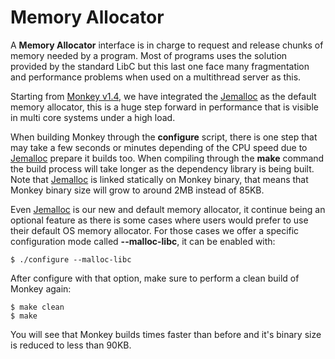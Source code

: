 # Memory Allocator

A __Memory Allocator__ interface is in charge to request and release chunks of memory needed by a program. Most of programs uses the solution provided by the standard LibC but this last one face many fragmentation and performance problems when used on a multithread server as this.

Starting from [Monkey v1.4](http://monkey-project.com/Announcements/v1.4.0), we have integrated the [Jemalloc](http://www.canonware.com/jemalloc/) as the default memory allocator, this is a huge step forward in performance that is visible in multi core systems under a high load.

When building Monkey through the __configure__ script, there is one step that may take a few seconds or minutes depending of the CPU speed due to [Jemalloc](http://www.canonware.com/jemalloc/) prepare it builds too. When compiling through the __make__ command the build process will take longer as the dependency library is being built. Note that  [Jemalloc](http://www.canonware.com/jemalloc/) is linked statically on Monkey binary, that means that Monkey binary size will grow to around 2MB instead of 85KB.

Even [Jemalloc](http://www.canonware.com/jemalloc/) is our new and default memory allocator, it continue being an optional feature as there is some cases where users would prefer to use their default OS memory allocator. For those cases we offer a specific configuration mode called __--malloc-libc__, it can be enabled with:

```shell
$ ./configure --malloc-libc
```

After configure with that option, make sure to perform a clean build of Monkey again:

```shell
$ make clean
$ make
```

You will see that Monkey builds times faster than before and it's binary size is reduced to less than 90KB.
